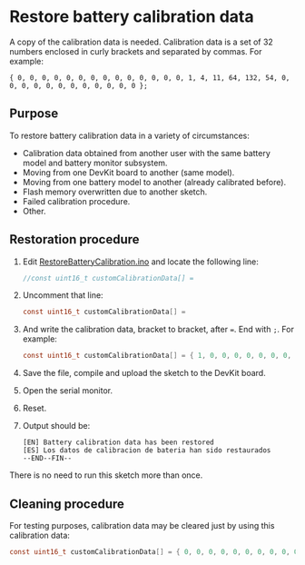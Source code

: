 # Restore battery calibration data

A copy of the calibration data is needed. Calibration data is a set of 32 numbers enclosed in curly brackets and separated by commas.
For example:

```text
{ 0, 0, 0, 0, 0, 0, 0, 0, 0, 0, 0, 0, 0, 0, 1, 4, 11, 64, 132, 54, 0, 0, 0, 0, 0, 0, 0, 0, 0, 0, 0, 0 };
```

## Purpose

To restore battery calibration data in a variety of circumstances:

- Calibration data obtained from another user with the same battery model and battery monitor subsystem.
- Moving from one DevKit board to another (same model).
- Moving from one battery model to another (already calibrated before).
- Flash memory overwritten due to another sketch.
- Failed calibration procedure.
- Other.

## Restoration procedure

1. Edit [RestoreBatteryCalibration.ino](RestoreBatteryCalibration.ino) and locate the following line:

   ```c
   //const uint16_t customCalibrationData[] = 
   ```

2. Uncomment that line:

   ```c
   const uint16_t customCalibrationData[] = 
   ```

3. And write the calibration data, bracket to bracket, after `=`. End with `;`. For example:

   ```c
   const uint16_t customCalibrationData[] = { 1, 0, 0, 0, 0, 0, 0, 0, 0, 0, 0, 0, 0, 0, 1, 4, 11, 64, 132, 54, 0, 0, 0, 0, 0, 0, 0, 0, 0, 0, 0, 1 }; 
   ```

4. Save the file, compile and upload the sketch to the DevKit board.
5. Open the serial monitor.
6. Reset.
7. Output should be:

   ```text
   [EN] Battery calibration data has been restored
   [ES] Los datos de calibracion de bateria han sido restaurados
   --END--FIN--
   ```

There is no need to run this sketch more than once.

## Cleaning procedure

For testing purposes, calibration data may be cleared just by using this calibration data:

```c
const uint16_t customCalibrationData[] = { 0, 0, 0, 0, 0, 0, 0, 0, 0, 0, 0, 0, 0, 0, 0, 0, 0, 0, 0, 0, 0, 0, 0, 0, 0, 0, 0, 0, 0, 0, 0, 0}; 
```
